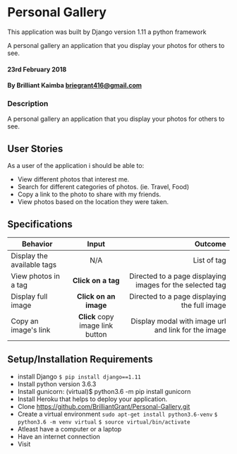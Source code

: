 # Personal Gallery

This application was built by Django version 1.11 a python framework

A personal gallery an application that you display your photos for others to see.

#### 23rd February 2018

#### By Brilliant Kaimba briegrant416@gmail.com


### Description

A personal gallery an application that you display your photos for others to see.


## User Stories

As a user of the application i should be able to:

* View different photos that interest me.
* Search for different categories of photos. (ie. Travel, Food)
* Copy a link to the photo to share with my friends.
* View photos based on the location they were taken.

## Specifications

| Behavior        | Input           | Outcome  |
| ------------- |:-------------:| -----:|
| Display the available tags | N/A | List of tag |
| View photos in a tag | **Click on a tag** | Directed to a page displaying images for the selected tag |
| Display full image | **Click on an image** | Directed to a page displaying the full image |
| Copy an image's link | **Click** copy image link button | Display modal with image url and link for the image |


## Setup/Installation Requirements

* install Django 
```$ pip install django==1.11```
* Install python version 3.6.3
* Install gunicorn: (virtual)$ python3.6 -m pip install gunicorn
* Install Heroku that helps to deploy your application.
* Clone https://github.com/BrilliantGrant/Personal-Gallery.git
* Create a virtual environment
 `sudo apt-get install python3.6-venv`
 ```$ python3.6 -m venv virtual```
```$ source virtual/bin/activate```
* Atleast have a computer or a laptop
* Have an internet connection
* Visit